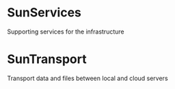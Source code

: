 SunServices
===========

Supporting services for the infrastructure

SunTransport
============
Transport data and files between local and cloud servers
